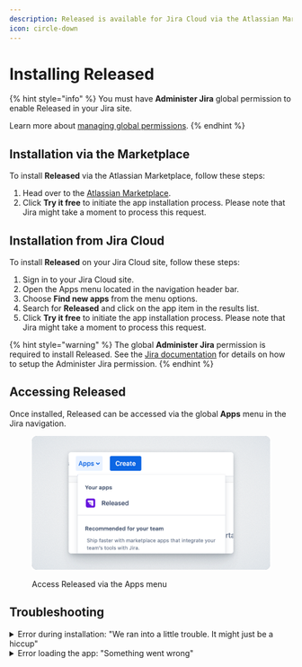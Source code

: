 ```yaml
---
description: Released is available for Jira Cloud via the Atlassian Marketplace.
icon: circle-down
---
```


# Installing Released

{% hint style="info" %}
You must have **Administer Jira** global permission to enable Released in your Jira site.

Learn more about [managing global permissions](https://support.atlassian.com/jira-cloud-administration/docs/manage-global-permissions/).&#x20;
{% endhint %}

## Installation via the Marketplace&#x20;

To install **Released** via the Atlassian Marketplace, follow these steps:

1. Head over to the [Atlassian Marketplace](https://marketplace.atlassian.com/apps/1230872/released-ai-release-notes-and-changelogs-for-jira).
2. Click **Try it free** to initiate the app installation process. Please note that Jira might take a moment to process this request.

## Installation from Jira Cloud

To install **Released** on your Jira Cloud site, follow these steps:

1. Sign in to your Jira Cloud site.
2. Open the Apps menu located in the navigation header bar.
3. Choose **Find new apps** from the menu options.
4. Search for **Released** and click on the app item in the results list.
5. Click **Try it free** to initiate the app installation process. Please note that Jira might take a moment to process this request.

{% hint style="warning" %}
The global **Administer Jira** permission is required to install Released. See the [Jira documentation](https://support.atlassian.com/jira-cloud-administration/docs/manage-global-permissions/) for details on how to setup the Administer Jira permission.
{% endhint %}

## Accessing Released

Once installed, Released can be accessed via the global **Apps** menu in the Jira navigation.&#x20;

<figure><img src="../../.gitbook/assets/Apps Dropdown.png" alt=""><figcaption><p>Access Released via the Apps menu</p></figcaption></figure>

## Troubleshooting

<details>

<summary>Error during installation: "We ran into a little trouble. It might just be a hiccup"</summary>

If you encounter a prolonged installation process or receive an indefinite error message in Jira, such as "We ran into a little trouble. It might just be a hiccup," there are a few common causes for this issue.&#x20;

It is typically related to either a missing or invalid payment method or an open quote (account in arrears). It's important to note that even though the Released trial, as well as your Jira trial or plan, may be free, Atlassian requires a valid payment method on file to initiate trials of third-party apps.

If you find yourself stuck in this situation, please don't hesitate to [contact us](https://released.so/support) for assistance.

</details>

<details>

<summary>Error loading the app: "Something went wrong" </summary>

When loading the app takes a long time and finally results in the above error, a couple of reasons could be the culprit.&#x20;

1. Your access token as expired – In that case simply reloading the page should fix the error.&#x20;
2. Your firewall might block our domain "released.so" – Although .so is a quite popular top level domain for startups, we've had a couple of customers who had to allow the domain.&#x20;

If none of the above works for you, please don't hesitate to [contact us](https://released.so/support) for assistance.

</details>
